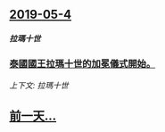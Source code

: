 ## [2019-05-4](/news/2019/05/4/index.md)

##### 拉瑪十世
### [泰國國王拉瑪十世的加冕儀式開始。 ](/news/2019/05/4/泰國國王拉瑪十世的加冕儀式開始.md)
_上下文: 拉瑪十世_

## [前一天...](/news/2019/05/3/index.md)

